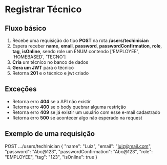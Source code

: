 # Registrar Técnico

## Fluxo básico

1. Recebe uma requisição do tipo **POST** na rota **/users/techinician**
2. Espera receber **name**, **email**, **password**, **passwordConfirmation**, **role**, **tag**, **isOnline**, sendo role um ENUM contendo ['EMPLOYEE', 'HOMEBASED', 'TECNO']
3. **Cria** um técnico no banco de dados
4. **Gera um JWT** para o técnico
5. Retorna **201** e o técnico e jwt criado

## Exceções

- Retorna erro **404** se a API não existir
- Retorna erro **400** se o body quebrar alguma restrição
- Retorna erro **409** se já existir um usuário com esse e-mail cadastrado
- Retorna erro **500** se acontecer algo não esperado na request

## Exemplo de uma requisição

POST .../users/techinician
{
	"name": "Luiz",
	"email": "luiz@mail.com",
	"password": "Abc@123",
	"passwordConfirmation": "Abc@123",
	"role": "EMPLOYEE",
	"tag": "123",
	"isOnline": true
}
